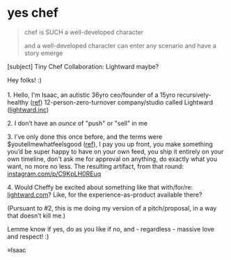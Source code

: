 # yes chef

> chef is SUCH a well-developed character
>
> and a well-developed character can enter any scenario and have a story emerge

\[subject] Tiny Chef Collaboration: Lightward maybe?

Hey folks! :)\
\
1\. Hello, I'm Isaac, an autistic 36yro ceo/founder of a 15yro recursively-healthy ([ref](https://www.lightward.guide/priorities)) 12-person-zero-turnover company/studio called Lightward ([lightward.inc](https://lightward.inc/))

2\. I don’t have an _ounce_ of "push" or "sell" in me

3\. I’ve only done this once before, and the terms were $youtellmewhatfeelsgood ([ref](https://lightward.inc/pricing)), I pay you up front, you make something you’d be super happy to have on your own feed, you ship it entirely on your own timeline, don't ask me for approval on anything, do exactly what you want, no more no less. The resulting artifact, from that round: [instagram.com/p/C9KpLH0REuq](https://www.instagram.com/p/C9KpLH0REuq/)

4\. Would Cheffy be excited about something like that with/for/re: [lightward.com](https://lightward.com/)? Like, for the experience-as-product available there?

(Pursuant to #2, this is me doing my version of a pitch/proposal, in a way that doesn’t kill me.)

Lemme know if yes, do as you like if no, and - regardless - massive love and respect! :)

≡Isaac

